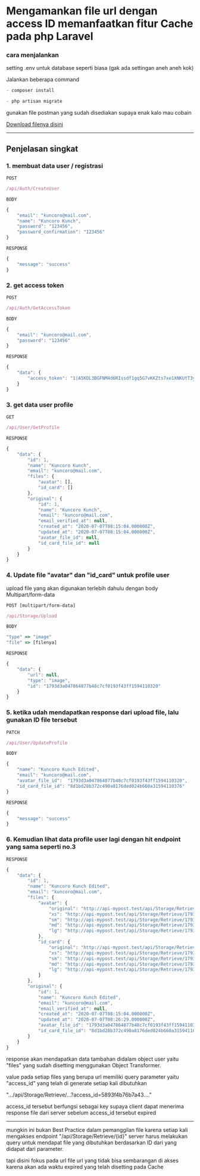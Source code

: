 # Mengamankan file url dengan access ID memanfaatkan fitur Cache pada php Laravel

### cara menjalankan 

setting .env untuk database seperti biasa (gak ada settingan aneh aneh kok)

Jalankan beberapa command

```js
- composer install

- php artisan migrate
```


gunakan file postman yang sudah disediakan supaya enak kalo mau cobain

[Download filenya disini](https://github.com/rudestewing/api-mypost/blob/master/mypost.postman_collection-1.json)

---

## Penjelasan singkat

### 1. membuat data user / registrasi 

`POST`
```js
/api/Auth/CreateUser
```

`BODY`
```js
{
    "email": "kuncoro@mail.com",
    "name": "Kuncoro Kunch",
    "password": "123456",
    "password_confirmation": "123456"
}

```
`RESPONSE`
```js
{
    "message": "success"
}

```

### 2. get access token

`POST`
```js
/api/Auth/GetAccessToken
```
`BODY`
```js
{
    "email": "kuncoro@mail.com",
    "password": "123456"
}
```
`RESPONSE`
```js
{
    "data": {
        "access_token": "1|A5KOL3BGFNM4d6RIssdf1gq5G7vKKZts7xe1XNKUtT3y0y94iYecIi9No8QQuymlxZBBrQK7CApFdOIH"
    }
}

```

### 3. get data user profile

`GET`
```js
/api/User/GetProfile
```

`RESPONSE`
```js
{
    "data": {
        "id": 1,
        "name": "Kuncoro Kunch",
        "email": "kuncoro@mail.com",
        "files": {
            "avatar": [],
            "id_card": []
        },
        "original": {
            "id": 1,
            "name": "Kuncoro Kunch",
            "email": "kuncoro@mail.com",
            "email_verified_at": null,
            "created_at": "2020-07-07T08:15:04.000000Z",
            "updated_at": "2020-07-07T08:15:04.000000Z",
            "avatar_file_id": null,
            "id_card_file_id": null
        }
    }
}

```

### 4. Update file "avatar" dan "id_card" untuk profile user 

upload file yang akan digunakan terlebih dahulu dengan body Multipart/form-data

`POST [multipart/form-data]`
```js
/api/Storage/Upload
```

`BODY`
```js
"type" => "image"
"file" => [filenya]
```

`RESPONSE`
```js
{
    "data": {
        "url": null,
        "type": "image",
        "id": "1793d3a047864877b48c7cf0193f43ff1594110320"
    }
}
```

### 5. ketika udah mendapatkan response dari upload file, lalu gunakan ID file tersebut

`PATCH`
```js
/api/User/UpdateProfile
```
`BODY`
````js
{
    "name": "Kuncoro Kunch Edited",
    "email": "kuncoro@mail.com",
    "avatar_file_id":  "1793d3a047864877b48c7cf0193f43ff1594110320",
    "id_card_file_id": "8d1bd28b372c490a8176ded024b660a31594110376"
}
````

`RESPONSE`
```js
{
    "message": "success"
}
```

### 6. Kemudian lihat data profile user lagi dengan hit endpoint yang sama seperti no.3

`RESPONSE`
```js
{
    "data": {
        "id": 1,
        "name": "Kuncoro Kunch Edited",
        "email": "kuncoro@mail.com",
        "files": {
            "avatar": {
                "original": "http://api-mypost.test/api/Storage/Retrieve/1793d3a047864877b48c7cf0193f43ff1594110320?access_id=2fd7cd27bebc49aa9245adece3c5d8db1594110510",
                "xs": "http://api-mypost.test/api/Storage/Retrieve/1793d3a047864877b48c7cf0193f43ff1594110320?access_id=2fd7cd27bebc49aa9245adece3c5d8db1594110510&size=xs",
                "sm": "http://api-mypost.test/api/Storage/Retrieve/1793d3a047864877b48c7cf0193f43ff1594110320?access_id=2fd7cd27bebc49aa9245adece3c5d8db1594110510&size=sm",
                "md": "http://api-mypost.test/api/Storage/Retrieve/1793d3a047864877b48c7cf0193f43ff1594110320?access_id=2fd7cd27bebc49aa9245adece3c5d8db1594110510&size=md",
                "lg": "http://api-mypost.test/api/Storage/Retrieve/1793d3a047864877b48c7cf0193f43ff1594110320?access_id=2fd7cd27bebc49aa9245adece3c5d8db1594110510&size=lg"
            },
            "id_card": {
                "original": "http://api-mypost.test/api/Storage/Retrieve/1793d3a047864877b48c7cf0193f43ff1594110320?access_id=5893f4b76b7a43dc82e69a4133c0cb041594110510",
                "xs": "http://api-mypost.test/api/Storage/Retrieve/1793d3a047864877b48c7cf0193f43ff1594110320?access_id=5893f4b76b7a43dc82e69a4133c0cb041594110510&size=xs",
                "sm": "http://api-mypost.test/api/Storage/Retrieve/1793d3a047864877b48c7cf0193f43ff1594110320?access_id=5893f4b76b7a43dc82e69a4133c0cb041594110510&size=sm",
                "md": "http://api-mypost.test/api/Storage/Retrieve/1793d3a047864877b48c7cf0193f43ff1594110320?access_id=5893f4b76b7a43dc82e69a4133c0cb041594110510&size=md",
                "lg": "http://api-mypost.test/api/Storage/Retrieve/1793d3a047864877b48c7cf0193f43ff1594110320?access_id=5893f4b76b7a43dc82e69a4133c0cb041594110510&size=lg"
            }
        },
        "original": {
            "id": 1,
            "name": "Kuncoro Kunch Edited",
            "email": "kuncoro@mail.com",
            "email_verified_at": null,
            "created_at": "2020-07-07T08:15:04.000000Z",
            "updated_at": "2020-07-07T08:26:29.000000Z",
            "avatar_file_id": "1793d3a047864877b48c7cf0193f43ff1594110320",
            "id_card_file_id": "8d1bd28b372c490a8176ded024b660a31594110376"
        }
    }
}
```

response akan mendapatkan data tambahan didalam object user yaitu "files" yang sudah disetting menggunakan Object Transformer.

value pada setiap files yang berupa url memiliki query parameter yaitu "access_id" yang telah di generate setiap kali dibutuhkan

".../api/Storage/Retrieve/...?access_id=5893f4b76b7a43...."

access_id tersebut berfungsi sebagai key supaya client dapat menerima response file dari server sebelum access_id tersebut expired

---

mungkin ini bukan Best Practice dalam pemanggilan file karena setiap kali mengakses endpoint "/api/Storage/Retrieve/{id}" server harus melakukan query untuk mendapat file yang dibutuhkan berdasarkan ID dari yang didapat dari parameter.

tapi disini fokus pada url file url yang tidak bisa sembarangan di akses karena akan ada waktu expired yang telah disetting pada Cache







